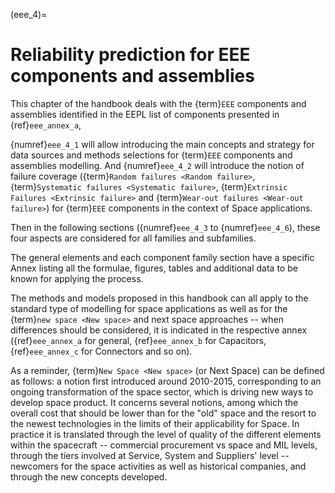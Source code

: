 <!--- Copyright (C) Matrisk GmbH 2022 -->

(eee_4)=
# Reliability prediction for EEE components and assemblies

This chapter of the handbook deals with the {term}`EEE` components and assemblies identified in the EEPL list of components presented in {ref}`eee_annex_a`,

{numref}`eee_4_1` will allow introducing the main concepts and strategy for data sources and methods selections for {term}`EEE` components and assemblies modelling. And {numref}`eee_4_2` will introduce the notion of failure coverage ({term}`Random failures <Random failure>`, {term}`Systematic failures <Systematic failure>`, {term}`Extrinsic Failures <Extrinsic failure>` and {term}`Wear-out failures <Wear-out failure>`) for {term}`EEE` components in the context of Space applications.

Then in the following sections ({numref}`eee_4_3` to {numref}`eee_4_6`), these four aspects are considered for all families and subfamilies.

The general elements and each component family section have a specific Annex listing all the formulae, figures, tables and additional data to be known for applying the process.

The methods and models proposed in this handbook can all apply to the standard type of modelling for space applications as well as for the {term}`new space <New space>` and next space approaches -- when differences should be considered, it is indicated in the respective annex ({ref}`eee_annex_a` for general, {ref}`eee_annex_b` for Capacitors, {ref}`eee_annex_c` for Connectors and so on).

As a reminder, {term}`New Space <New space>` (or Next Space) can be defined as follows: a notion first introduced around 2010-2015, corresponding to an ongoing transformation of the space sector, which is driving new ways to develop space product. It concerns several notions, among which the overall cost that should be lower than for the "old" space and the resort to the newest technologies in the limits of their applicability for Space. In practice it is translated through the level of quality of the different elements within the spacecraft -- commercial procurement vs space and MIL levels, through the tiers involved at Service, System and Suppliers' level -- newcomers for the space activities as well as historical companies, and through the new concepts developed.